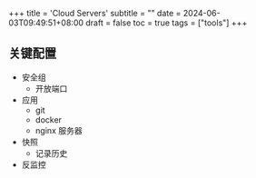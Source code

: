 +++
title = 'Cloud Servers'
subtitle = ""
date = 2024-06-03T09:49:51+08:00
draft = false
toc = true
tags = ["tools"]
+++

## 关键配置

-   安全组
    -   开放端口
-   应用
    -   git
    -   docker
    -   nginx 服务器
-   快照
    -   记录历史
-   反监控
